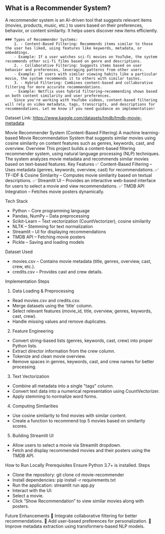 
## What is a Recommender System?
A recommender system is an AI-driven tool that suggests relevant items (movies, products, music, etc.) to users based on their preferences, behavior, or content similarity. It helps users discover new items efficiently.

    ### Types of Recommender Systems:
        1. - Content-Based Filtering: Recommends items similar to those the user has liked, using features like keywords, metadata, or embeddings.
        - Example: If a user watches sci-fi movies on YouTube, the system recommends other sci-fi films based on genre and descriptions.
        2. - Collaborative Filtering: Suggests items based on user behavior and preferences, leveraging patterns from other users.
        - Example: If users with similar viewing habits like a particular movie, the system recommends it to others with similar tastes.
        3. - Hybrid Filtering: Combines content-based and collaborative filtering for more accurate recommendations.
        - Example: Netflix uses hybrid filtering—recommending shows based on both content similarity and user preferences.
        Since you're working with YouTube videos, content-based filtering will rely on video metadata, tags, transcripts, and descriptions for recommendations. Let me know if you need guidance on implementation!

Dataset Link: https://www.kaggle.com/datasets/tmdb/tmdb-movie-metadata

Movie Recommender System (Content-Based Filtering)
A machine learning-based Movie Recommendation System that suggests similar movies using cosine similarity on content features such as genres, keywords, cast, and overview.
Overview
This project builds a content-based filtering recommender system, using natural language processing (NLP) techniques. The system analyzes movie metadata and recommends similar movies based on text-based features.
Key Features
✅ Content-Based Filtering – Uses metadata (genres, keywords, overview, cast) for recommendations.
✅ TF-IDF & Cosine Similarity – Computes movie similarity based on textual descriptions.
✅ Streamlit UI – Provides an interactive web-based interface for users to select a movie and view recommendations.
✅ TMDB API Integration – Fetches movie posters dynamically.

Tech Stack
- Python – Core programming language
- Pandas, NumPy – Data preprocessing
- Scikit-Learn – Text vectorization (CountVectorizer), cosine similarity
- NLTK – Stemming for text normalization
- Streamlit – UI for displaying recommendations
- TMDB API – Fetching movie posters
- Pickle – Saving and loading models

Dataset Used
- movies.csv – Contains movie metadata (title, genres, overview, cast, crew, etc.).
- credits.csv – Provides cast and crew details.

Implementation Steps
1. Data Loading & Preprocessing
- Read movies.csv and credits.csv.
- Merge datasets using the 'title' column.
- Select relevant features (movie_id, title, overview, genres, keywords, cast, crew).
- Handle missing values and remove duplicates.
2. Feature Engineering
- Convert string-based lists (genres, keywords, cast, crew) into proper Python lists.
- Extract director information from the crew column.
- Tokenize and clean movie overview.
- Remove spaces in genres, keywords, cast, and crew names for better processing.
3. Text Vectorization
- Combine all metadata into a single "tags" column.
- Convert text data into a numerical representation using CountVectorizer.
- Apply stemming to normalize word forms.
4. Computing Similarities
- Use cosine similarity to find movies with similar content.
- Create a function to recommend top 5 movies based on similarity scores.
5. Building Streamlit UI
- Allow users to select a movie via Streamlit dropdown.
- Fetch and display recommended movies and their posters using the TMDB API.

How to Run Locally
Prerequisites
Ensure Python 3.7+ is installed.
Steps
- Clone the repository:
git clone [<repo-link>](https://github.com/DipaliKhatua/Movie-Recommender-System-Content-Based---Machine-Learning)
cd movie-recommender
- Install dependencies:
pip install -r requirements.txt
- Run the application:
streamlit run app.py
- Interact with the UI:
- Select a movie.
- Click “Show Recommendation” to view similar movies along with posters.

Future Enhancements
📌 Integrate collaborative filtering for better recommendations.
📌 Add user-based preferences for personalization.
📌 Improve metadata extraction using transformers-based NLP models.



